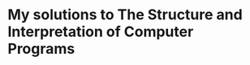 My solutions to The Structure and Interpretation of Computer Programs
====================================================================

